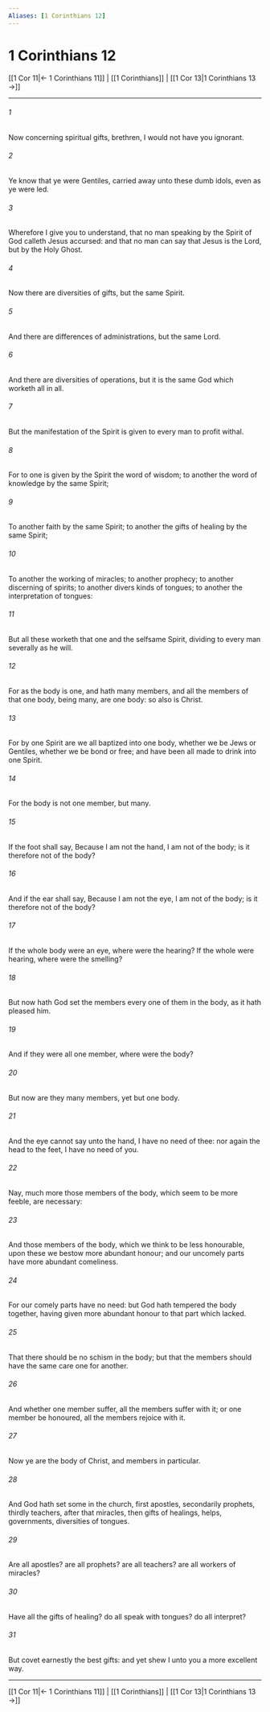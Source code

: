 ```yaml
---
Aliases: [1 Corinthians 12]
---
```

# 1 Corinthians 12

[[1 Cor 11|← 1 Corinthians 11]] | [[1 Corinthians]] | [[1 Cor 13|1 Corinthians 13 →]]
***



###### 1 
Now concerning spiritual gifts, brethren, I would not have you ignorant. 

###### 2 
Ye know that ye were Gentiles, carried away unto these dumb idols, even as ye were led. 

###### 3 
Wherefore I give you to understand, that no man speaking by the Spirit of God calleth Jesus accursed: and that no man can say that Jesus is the Lord, but by the Holy Ghost. 

###### 4 
Now there are diversities of gifts, but the same Spirit. 

###### 5 
And there are differences of administrations, but the same Lord. 

###### 6 
And there are diversities of operations, but it is the same God which worketh all in all. 

###### 7 
But the manifestation of the Spirit is given to every man to profit withal. 

###### 8 
For to one is given by the Spirit the word of wisdom; to another the word of knowledge by the same Spirit; 

###### 9 
To another faith by the same Spirit; to another the gifts of healing by the same Spirit; 

###### 10 
To another the working of miracles; to another prophecy; to another discerning of spirits; to another divers kinds of tongues; to another the interpretation of tongues: 

###### 11 
But all these worketh that one and the selfsame Spirit, dividing to every man severally as he will. 

###### 12 
For as the body is one, and hath many members, and all the members of that one body, being many, are one body: so also is Christ. 

###### 13 
For by one Spirit are we all baptized into one body, whether we be Jews or Gentiles, whether we be bond or free; and have been all made to drink into one Spirit. 

###### 14 
For the body is not one member, but many. 

###### 15 
If the foot shall say, Because I am not the hand, I am not of the body; is it therefore not of the body? 

###### 16 
And if the ear shall say, Because I am not the eye, I am not of the body; is it therefore not of the body? 

###### 17 
If the whole body were an eye, where were the hearing? If the whole were hearing, where were the smelling? 

###### 18 
But now hath God set the members every one of them in the body, as it hath pleased him. 

###### 19 
And if they were all one member, where were the body? 

###### 20 
But now are they many members, yet but one body. 

###### 21 
And the eye cannot say unto the hand, I have no need of thee: nor again the head to the feet, I have no need of you. 

###### 22 
Nay, much more those members of the body, which seem to be more feeble, are necessary: 

###### 23 
And those members of the body, which we think to be less honourable, upon these we bestow more abundant honour; and our uncomely parts have more abundant comeliness. 

###### 24 
For our comely parts have no need: but God hath tempered the body together, having given more abundant honour to that part which lacked. 

###### 25 
That there should be no schism in the body; but that the members should have the same care one for another. 

###### 26 
And whether one member suffer, all the members suffer with it; or one member be honoured, all the members rejoice with it. 

###### 27 
Now ye are the body of Christ, and members in particular. 

###### 28 
And God hath set some in the church, first apostles, secondarily prophets, thirdly teachers, after that miracles, then gifts of healings, helps, governments, diversities of tongues. 

###### 29 
Are all apostles? are all prophets? are all teachers? are all workers of miracles? 

###### 30 
Have all the gifts of healing? do all speak with tongues? do all interpret? 

###### 31 
But covet earnestly the best gifts: and yet shew I unto you a more excellent way.

***
[[1 Cor 11|← 1 Corinthians 11]] | [[1 Corinthians]] | [[1 Cor 13|1 Corinthians 13 →]]
